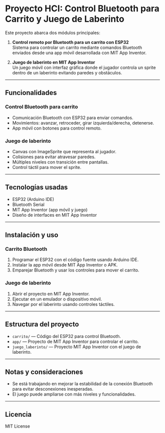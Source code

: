 # Proyecto HCI: Control Bluetooth para Carrito y Juego de Laberinto

Este proyecto abarca dos módulos principales:

1. **Control remoto por Bluetooth para un carrito con ESP32**  
   Sistema para controlar un carrito mediante comandos Bluetooth enviados desde una app móvil desarrollada con MIT App Inventor.

2. **Juego de laberinto en MIT App Inventor**  
   Un juego móvil con interfaz gráfica donde el jugador controla un sprite dentro de un laberinto evitando paredes y obstáculos.

---

## Funcionalidades

### Control Bluetooth para carrito
- Comunicación Bluetooth con ESP32 para enviar comandos.  
- Movimientos: avanzar, retroceder, girar izquierda/derecha, detenerse.  
- App móvil con botones para control remoto.

### Juego de laberinto
- Canvas con ImageSprite que representa al jugador.  
- Colisiones para evitar atravesar paredes.  
- Múltiples niveles con transición entre pantallas.  
- Control táctil para mover el sprite.

---

## Tecnologías usadas

- ESP32 (Arduino IDE)  
- Bluetooth Serial  
- MIT App Inventor (app móvil y juego)  
- Diseño de interfaces en MIT App Inventor  

---

## Instalación y uso

### Carrito Bluetooth
1. Programar el ESP32 con el código fuente usando Arduino IDE.  
2. Instalar la app móvil desde MIT App Inventor o APK.  
3. Emparejar Bluetooth y usar los controles para mover el carrito.

### Juego de laberinto
1. Abrir el proyecto en MIT App Inventor.  
2. Ejecutar en un emulador o dispositivo móvil.  
3. Navegar por el laberinto usando controles táctiles.

---

## Estructura del proyecto

- `carrito/` — Código del ESP32 para control Bluetooth.  
- `app/` — Proyecto de MIT App Inventor para controlar el carrito.  
- `juego_laberinto/` — Proyecto MIT App Inventor con el juego de laberinto.  

---

## Notas y consideraciones

- Se está trabajando en mejorar la estabilidad de la conexión Bluetooth para evitar desconexiones inesperadas.  
- El juego puede ampliarse con más niveles y funcionalidades.  

---

## Licencia

MIT License
